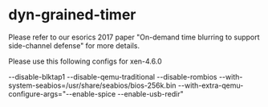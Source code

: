 # dyn-grained-timer

Please refer to our esorics 2017 paper "On-demand time blurring to support side-channel defense" for more details.

Please use this following configs for xen-4.6.0

--disable-blktap1 --disable-qemu-traditional --disable-rombios --with-system-seabios=/usr/share/seabios/bios-256k.bin --with-extra-qemu-configure-args="--enable-spice --enable-usb-redir"
